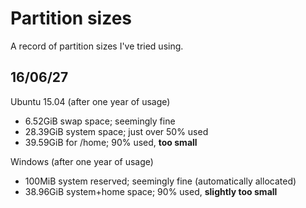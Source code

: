# Partition sizes

A record of partition sizes I've tried using.

## 16/06/27

Ubuntu 15.04 (after one year of usage)

* 6.52GiB swap space; seemingly fine
* 28.39GiB system space; just over 50% used
* 39.59GiB for /home; 90% used, **too small**

Windows (after one year of usage)

* 100MiB system reserved; seemingly fine (automatically allocated)
* 38.96GiB system+home space; 90% used, **slightly too small**
